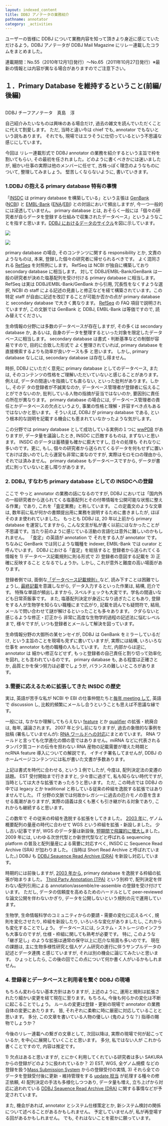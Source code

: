 ```yaml
---
layout: indexed_content
title: DDBJ アノテータの業務紹介
pathname: annotator
category: _activities
---
```


ユーザーの皆様に DDBJ について業務内容を知って頂きより身近に感じていただけるよう，DDBJ アノテータが DDBJ Mail Magazine にリレー連載したコラムをまとめました。

連載期間：No.55（2010年12月1日発行）〜No.65（2011年10月27日発行）※最新の情報とは内容が異なる場合がありますのでご注意下さい。

<div id="pub-list" class="switch">

## １．Primary Database を維持するということ(前編/後編)

<div class="column">

<div class="clearfix">

DDBJ チーフアノテータ　真島　淳

</div>

自己紹介みたいなものは興味のある場合だけ, 過去の雑文を読んでいただくことに代えて割愛します。 ただ, 当時と違い今は chief でも, annotator でもないという説もあります。 それでも, 現場ではエラそうに仕切っているという不思議な感じにしています。

今回は リレー連載形式で DDBJ annotator の業務を紹介するという主旨で枠を割いてもらい, その最初を任されました。どのように書くべきかには迷いましたが, 細かい仕事の実際は他のメンバーに任せて, 古株っぽく理念のようなものについて, 整理してみましょう。 堅苦しくならないように, 書いていきます。

### 1.DDBJ の抱える primary database 特有の事情

「[INSDC](http://www.insdc.org/) は primary database を構築している」という主張は [GenBank](//www.ncbi.nlm.nih.gov/genbank/) ([NCBI](//www.ncbi.nlm.nih.gov/)) と [EMBL-Bank](//www.ebi.ac.uk/ena/) ([ENA](//www.ebi.ac.uk/ena/about/about)/[EBI](//www.ebi.ac.uk/)) との対話において頻出しますが, 今一つ一般的には浸透していません。 primary database とは, おそらく一般には「個々の研究者が自らデータを登録する仕組みで収集されたデータベース」というようなことを指すと思います。[DDBJ におけるデータのサイクル](/ddbj/submission.html#flow)を図に示しています。

<div class="clearfix">

<div class="chart">

![](/images/ddbj/workflow.gif)

</div>

<div class="cart">

![](/images/center/insdc_shoukai.gif)

</div>

</div>

primary database の場合, そのコンテンツに関する responsibility とか, 文責のようなものは, 本来, 登録した個々の研究者に帰せられるべきです。 よく混同される [RefSeq](//www.ncbi.nlm.nih.gov/refseq/) を対照例にします。 RefSeq は NCBI が独自に構築しており secondary database に相当します。 対して DDBJ/EMBL-Bank/GenBank は一般の研究者が決めた塩基配列を受け付ける primary database に相当します。 RefSeq は実は DDBJ/EMBL-Bank/GenBank から引用, 冗長性をなくすような選択, NCBI の staff による記述の見直しと修正などを経て構築されています。この特定 staff が自由に記述を改訂することが可能か否かの点が primary database と secondary database で大きく異なります。 [RefSeq](//www.ncbi.nlm.nih.gov/books/NBK50679/) の FAQ  項目で説明されていますが, この文脈では GenBank と DDBJ, EMBL-Bank は等価ですので, 読み替えてください。

生命情報の分野には多数のデータベースが存在しますが, その多くは secondary database か, あるいは, 自身のデータを整理するといった対象を限定したデータベースに相当します。 secondary database は書式・判断基準などの制御が容易ですので, 目的に合致した形式で よく整理されていれば, primary database を直接検索するよりも効率が良いケースも多 と思います。 しかし, primary database なしには, secondary database は存在し得ません。

時折, DDBJ にいただく意見に primary database としてのデータベース, または, そのコンテンツの性格をご理解いただいていないと感じることがあります。 例えば, データの間違いを指摘しても直らない, といった批判があります。しかし, そのデ タの登録者が不誠実なのか, データベース管理者が登録者に伝えることができないのか, 批判している人物の指摘が妥当ではないのか, 要因別に責任の所在が異なります。 primary database の場合には, データベース管理者の責任とかデータベースの欠点というより, 事業の性格と理解・許容すべき点もあるではないかと思います。 そういえば, DDBJ が primary database である, という根本的な説明を記載する機会にも恵まれていなかったような気がします。

この分野では primary database として成功している実例の１つに [wwPDB](//www.wwpdb.org/) がありますが, データ量を議論したとき, INSDC に匹敵するものは, まずないと思います。 INSDC のデータは蓄積量も確かに膨大ですし, 日々の処理も それなりに多いのです。更に, もし, 個々の研究者から送られてくるデータを何もせずに置いておけば良いのでしたら運営も非常に楽なのですが, 実際はモロモロの理由から, それでは済みません。 primary database もデータベースですから, データが書式に則っていないと差し障りがあります。

### 2\. DDBJ, すなわち primary database としての INSDCへの登録

ここで やっと annotator の業務の話になるのですが, DDBJ においては「国内外の一般研究者から送られてくる塩基配列とその付帯情報を公開可能な状態に整える作業」であり, これを「査定業務」と称しています。 この定義文のような文章は, 数年前に私が何かの書類提出用に業務を説明するために書きましたが, ほぼ そのまま使われていました。 もっとも DDBJ は, 20 年以上前から primary database を運営してますから, こんな文言が私が書く以前にはなかったことが不思議です。当たり前のように感じている活動の言語化は意外に難しいのかもしれません。 「査定」の英語が annotation で それをする人が annotator です。 ちなみに GenBank では同じような職種を indexer, EMBL-Bank では curator と呼んでいます。 DDBJ における「査定」を総括すると 登録者から送られてくる情報を 1) データベース記載規則に則る形式で 2) 登録者の意図する記載を 3) 正確に反映すること となるでしょうか。しかし, これが意外と難度の高い場面があります。

登録者側では, 面倒な[「データベース記載規則」](/ddbj/full_index.html)など, 読み下すことは困難でしょうし, [最終記載](/ddbj/flat-file.html)を意識しながら, データ入力するといった作業は, 結構, 厄介です。 特殊な単語が頻出しますから, スペルチェックも大変です。学名の間違いなども日常茶飯事です。 また, 塩基配列決定が身近になり過ぎたこともあり, 登録をする人が生物学を知らない職種にまで広がり, 記載を読んでも疑問符で, 結局, メールで問い合わせて謎が解けるといったことも多々あります。 クダらないと感じるような修正・訂正から 非常に高度な生物学的過程の記述法に悩むレベルまで, 様々ですが, いつも登録者とメールして解決を図っています。

生命情報分野の大御所の某センセイが, DDBJ は GenBank をミラーしているだけ, という主旨のことを現場も見ずに書いていますが, 実際には結構, いろいろな仕事を annotator も他の職種の人もしています。 ただ, 内部からは逆に, annotator は 細かい修正などせず, もっと登録者の自己責任と割り切って効率化を図れ, とも言われているのです。 primary database も, ある程度は正確さとか, 品質とかを保つ努力は必要でしょうが, バランスの難しいところがあります。

### 3.需要に応えるために拡張してきた INSDC の歴史

実は, 英語が苦手な私が NCBI や EBI の仕事仲間たちと[毎年 meeting して](/activities/icm-reports.html), 英語で discussion し, 比較的頻繁にメールし合うということも思えば不思議な縁です。

一般には, なかなか理解してもらえない [feature](/ddbj/features.html) とか [qualifier](/ddbj/qualifiers.html) の拡張・統廃合は, 毎年, 議論されます。 2007 年と少し前になりますが, 過去の象徴的な事例を 拙稿 (署名していませんが): [RNA ワールドへの対応](news/archive.html?y=2007#071207)にまとめています。 RNA ワールドと言っても化学進化の類の意ではありません。miRNA などに代表されるタンパク質コードの伝令を担わない RNA 産物の記載需要が増えた時期と ncRNA feature 導入についての解説です。 イチイチ署名してませんが, DDBJ のホームページコンテンツには私が書いた文書が多数あります。

上記は書式を時代に合わせる, という１例でしたが, 今度は, 配列決定法の変遷の話題。 EST 受付開始まで行きますと, 少々昔に過ぎて, 私も知らない時代ですが, 当時としては大きな拡張であったろうと思います。 ただ, この時点では DDBJ の中では legacy とか traditional と称している従来の枠組を逸脱する拡張ではありませんでした。 IT 分野の文脈では何故かレガシーに過去の厄介モノの意を含ませる風潮がありますが, 実際の語義は良くも悪くも引き継がれる対象であり, これからも継続すると思います。

この数年で その従来の枠組を逸脱する拡張をしてきました。 [2003 年](/activities/icm-reports.html#2003)に, ゲノム概要配列の量産の時代に合わせて WGS という枠組を拡張・新設しました。 少し古い記事ですが, WGS のデータ量は新設後, [短期間で飛躍的に増大し](/news/archive-j.html?y=2008#080606)ました。 2009 年には, いわゆる次世代型とか新世代型などと呼ばれる sequencing platform の普及と配列量産による需要に対応すべく, INSDC に Sequence Read Archive (SRA) が加わりました。 (当時は Short Read Archive と呼ばれていました。) DDBJ も [DDBJ Seauence Read Archive
(DRA)](/dra/index.html) を新設し対応しています。

時期的には前後しますが, [2003 年から](activities/icm-reports.html#2003), primary database を逸脱する枠組の拡張が始まりました。 [Third Party Annotation (TPA)](/ddbj/tpa.html) という別枠で, 配列決定を伴わない配列引用による annotation/assemble/re-assemble の登録を受け付けています。 ただし, データの信頼度を高めるためのハードルとして peer-reviewed な論文公開を伴わないかぎり, データを公開しないという規則の元で運用しています。

生物学, 生命情報科学のコミュニティからの要請・需要の変化に応えるべく, 規則を変化させたり, 枠組を新設したり, いろいろな変化がありましたし, これからも変化することでしょう。 データベースには, システム・ストレージのインフラも大事なのですが, 仕様・枠組に関しても熟考が必要です。 特に, このような「継ぎ足し」のような拡張は通常の保守以上に厄介な局面も多いのです。 現在の課題は, 主に生物多様性研究と個人ゲノム研究の進行に伴うサンプルデータの記述とデータ連携 と感じていますが, それは別の機会に論じてみたいと思います。 ひょっとしたら, この後の回でこの点について何か書く人がいるかもしれません。

### 4\. 登録者とデータベースと利用者を繋ぐ DDBJ の現場

もちろん変わらない基本方針はありますが, 上述のように, 運用と規則は拡張されたり細かい変更を経て現在に至ります。もちろん, 今後も何らかの変化は不断に起こることでしょう。 ルールの変更は登録・更新の現場で annotator の業務自体の変更にあたります。 皆, それぞれに柔軟に時に厳密に対応していることと思います。 多分, この文章を書いている人物の優しい (鬼のような？) 指導の賜物でしょうか？

今後のリレー連載への繋ぎの文章として, 次回以降は, 実際の現場で何が起こっているか, を中心に展開していくことと思います。 多分, 私ではない人が これから書くことですので, 内容は推定です。

1\) 欠点はあると思いますが, とにかく利用してくれている研究者は多い SAKURA からの登録がどのように扱われているか？ 2) EST, WGS, 全ゲノム規模 などの登録を扱う[Mass Submission System](/ddbj/mss.html) からの登録受付の実情, 3) それら全てのデータを登録受付後に更新・維持管理をする [update 担当](/ddbj/updt.html) が処理する種々の修正依頼, 4) 配列決定の手法も多様化しつつあり, データ量も増え, 立ち上げから対応に追われている [DDBJ Seauence Read Archive (DRA)](/dra/index.html) に関する事情などが予定されています。

また, 機会があれば, annotator とシステム仕様策定とか, 新システム検討の関係について述べることがあるかもしれません。 予定していませんが, 私が再登場する回があるかもしれません。 でも, それはないことを密かに願っています。

</div>

</div>
